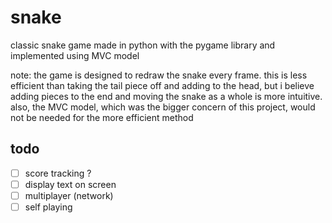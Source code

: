 snake
=====

classic snake game made in python with the pygame library and implemented using MVC model

note: the game is designed to redraw the snake every frame. this is less efficient than taking the tail piece off and adding to the head, but i believe adding pieces to the end and moving the snake as a whole is more intuitive. also, the MVC model, which was the bigger concern of this project, would not be needed for the more efficient method

todo
----
- [ ] score tracking ?
- [ ] display text on screen
- [ ] multiplayer (network)
- [ ] self playing
